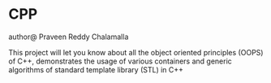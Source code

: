 # CPP
author@ Praveen Reddy Chalamalla

This project will let you know about all the object oriented principles (OOPS) of C++, demonstrates the usage of various containers and generic algorithms of standard template library (STL) 
in C++
